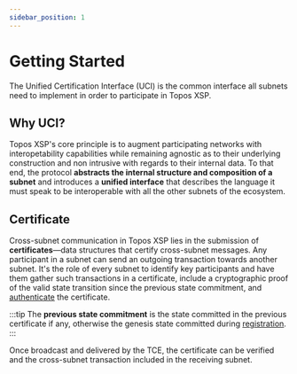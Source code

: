 ```yaml
---
sidebar_position: 1
---
```


# Getting Started

The Unified Certification Interface (UCI) is the common interface all subnets need to implement in order to participate in Topos XSP.

## Why UCI?

Topos XSP's core principle is to augment participating networks with interopetability capabilities while remaining agnostic as to their underlying construction and non intrusive with regards to their internal data. To that end, the protocol **abstracts the internal structure and composition of a subnet** and introduces a **unified interface** that describes the language it must speak to be interoperable with all the other subnets of the ecosystem.

## Certificate

Cross-subnet communication in Topos XSP lies in the submission of **certificates**—data structures that certify cross-subnet messages. Any participant in a subnet can send an outgoing transaction towards another subnet. It's the role of every subnet to identify key participants and have them gather such transactions in a certificate, include a cryptographic proof of the valid state transition since the previous state commitment, and [authenticate](/uci/authentication) the certificate.

:::tip
The **previous state commitment** is the state committed in the previous certificate if any, otherwise the genesis state committed during [registration](/uci/subnet-registration).
:::

Once broadcast and delivered by the TCE, the certificate can be verified and the cross-subnet transaction included in the receiving subnet.

